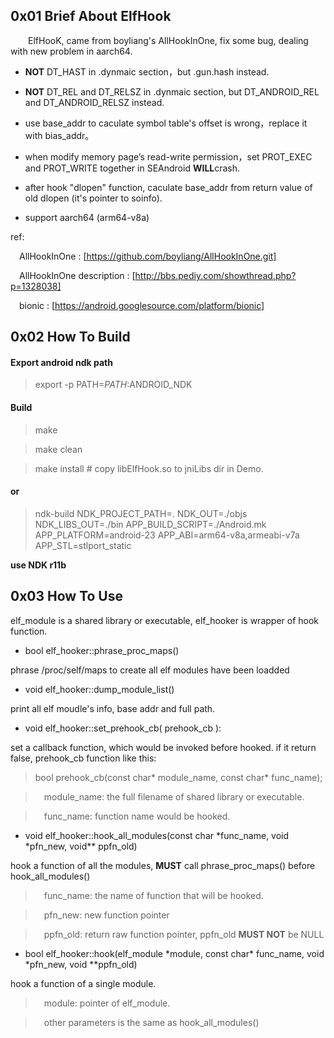 ## 0x01 Brief About ElfHook

&emsp;&emsp;ElfHooK, came from boyliang's AllHookInOne, fix some bug, dealing with new problem in aarch64.

- **NOT** DT_HAST in .dynmaic section，but .gun.hash instead.

- **NOT** DT_REL and DT_RELSZ in .dynmaic section, but DT_ANDROID_REL and DT_ANDROID_RELSZ instead.

- use base_addr to caculate symbol table's offset is wrong，replace it with bias_addr。

- when modify memory page’s read-write permission，set PROT_EXEC and PROT_WRITE together in SEAndroid **WILL**crash.

- after hook "dlopen" function, caculate base_addr from return value of old dlopen (it's pointer to soinfo).

- support aarch64 (arm64-v8a)

ref:

&emsp;AllHookInOne : [https://github.com/boyliang/AllHookInOne.git]

&emsp;AllHookInOne description : [http://bbs.pediy.com/showthread.php?p=1328038]

&emsp;bionic : [https://android.googlesource.com/platform/bionic]


## 0x02 How To Build

#### Export android ndk path

> export -p PATH=$PATH:$ANDROID_NDK


#### Build

> make

> make clean

> make install  # copy libElfHook.so to jniLibs dir in Demo. 

#### or

> ndk-build NDK_PROJECT_PATH=. NDK_OUT=./objs NDK_LIBS_OUT=./bin APP_BUILD_SCRIPT=./Android.mk APP_PLATFORM=android-23 APP_ABI=arm64-v8a,armeabi-v7a APP_STL=stlport_static

**use NDK r11b**

## 0x03 How To Use

elf_module is a shared library or executable, elf_hooker is wrapper of hook function.

- bool elf_hooker::phrase_proc_maps()

phrase /proc/self/maps to create all elf modules have been loadded

- void elf_hooker::dump_module_list()

print all elf moudle's info, base addr and full path.

- void elf_hooker::set_prehook_cb( prehook_cb ):

set a callback function, which would be invoked before hooked. if it return false,  prehook_cb function like  this:

> bool prehook_cb(const char* module_name, const char* func_name);

> &emsp;module_name: the full filename of shared library or executable.

> &emsp;func_name: function name would be hooked.

- void elf_hooker::hook_all_modules(const char \*func_name, void \*pfn_new, void\*\* ppfn_old)

hook a function of all the modules, **MUST** call phrase_proc_maps() before hook_all_modules()

> &emsp;func_name: the name of function that will be hooked.

> &emsp;pfn_new: new function pointer

> &emsp;ppfn_old: return raw function pointer, ppfn_old **MUST NOT** be NULL

- bool elf_hooker::hook(elf_module \*module, const char\* func_name, void \*pfn_new, void \*\*ppfn_old)

hook a function of a single module.

> &emsp;module: pointer of elf_module.

> &emsp;other parameters is the same as hook_all_modules()
